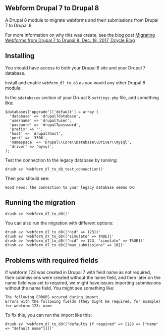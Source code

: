 Webform Drupal 7 to Drupal 8
-----

A Drupal 8 module to migrate webforms and their submissions from Drupal 7 to Drupal 8.

For more information on why this was create, see the blog post [Migrating Webforms from Drupal 7 to Drupal 8, Dec. 18, 2017, Dcycle Blog](http://blog.dcycle.com/blog/2017-12-18/migrating-webforms-drupal7-to-drupal8/)

Installing
-----

You should have access to both your Drupal 8 site and your Drupal 7 database.

Install and enable `webform_d7_to_d8` as you would any other Drupal 8 module.

In the `$databases` section of your Drupal 8 `settings.php` file, add something like:

    $databases['upgrade']['default'] = array (
      'database' => 'drupal7database',
      'username' => 'drupal7user',
      'password' => 'drupal7password',
      'prefix' => '',
      'host' => 'drupal7host',
      'port' => '3306',
      'namespace' => 'Drupal\\Core\\Database\\Driver\\mysql',
      'driver' => 'mysql',
    );

Test the connection to the legacy database by running:

    drush ev 'webform_d7_to_d8_test_connection()'

Then you should see:

    Good news: the connection to your legacy database seems OK!

Running the migration
-----

    drush ev 'webform_d7_to_d8()'

You can also run the migration with different options:

    drush ev 'webform_d7_to_d8(["nid" => 123])'
    drush ev 'webform_d7_to_d8(["simulate" => TRUE])'
    drush ev 'webform_d7_to_d8(["nid" => 123, "simulate" => TRUE])'
    drush ev 'webform_d7_to_d8(["max_submissions" => 10])'

Problems with required fields
-----

If webform 123 was created in Drupal 7 with field name as not required, then submissions were created without the name field, and then later on the name field was set to required, we might have issues importing submissions without the name field. You might see something like:

    The following ERRORS occured during import.
    Errors with the following fields (they might be required, for example) for webform 123: name

To fix this, you can run the import like this:

    drush ev 'webform_d7_to_d8(["defaults if required" => [123 => ["name" => "default name"]]])'
